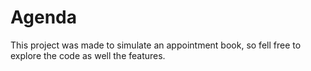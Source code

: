 # Agenda
This project was made to simulate an appointment book, so fell free to explore the code as well the features.
